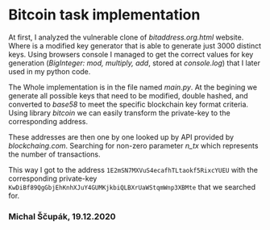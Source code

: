 # Bitcoin task implementation

At first, I analyzed the vulnerable clone of *bitaddress.org.html* website. Where is a modified key generator that is able to generate just 3000 distinct keys. Using browsers console I managed to get the correct values for key generation (*BigInteger: mod, multiply, add*, stored at *console.log*) that I later used in my python code. 

The Whole implementation is in the file named *main.py*. At the begining we generate all possible keys that need to be modified, double hashed, and converted to *base58* to meet the specific blockchain key format criteria. Using library *bitcoin* we can easily transform the private-key to the corresponding address. 

These addresses are then one by one looked up by API provided by *blockchaing.com*. Searching for non-zero parameter *n_tx* which represents the number of transactions.

This way I got to the address `1E2mSN7MXVuS4ecafhTLtaokf5RixcYUEU` with the corresponding private-key `KwDiBf89QgGbjEhKnhXJuY4GUMKjkbiQLBXrUaWStqmWnp3XBMte` that we searched for.

### Michal Ščupák, 19.12.2020